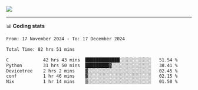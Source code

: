 <picture>
  <source
  srcset="https://github-readme-stats.vercel.app/api?username=sant0s12&show_icons=true&theme=dark"
  media="(prefers-color-scheme: dark)"
  />
  <source
  srcset="https://github-readme-stats.vercel.app/api?username=sant0s12&show_icons=true"
  media="(prefers-color-scheme: light)"
  />
  <img src="https://github-readme-stats.vercel.app/api?username=sant0s12&show_icons=true" />
</picture>

---

📊 **Coding stats**

<!--START_SECTION:waka-->

```txt
From: 17 November 2024 - To: 17 December 2024

Total Time: 82 hrs 51 mins

C             42 hrs 43 mins  █████████████░░░░░░░░░░░░   51.54 %
Python        31 hrs 50 mins  █████████▓░░░░░░░░░░░░░░░   38.41 %
Devicetree    2 hrs 2 mins    ▓░░░░░░░░░░░░░░░░░░░░░░░░   02.45 %
conf          1 hr 46 mins    ▓░░░░░░░░░░░░░░░░░░░░░░░░   02.15 %
Nix           1 hr 14 mins    ▒░░░░░░░░░░░░░░░░░░░░░░░░   01.50 %
```

<!--END_SECTION:waka-->
